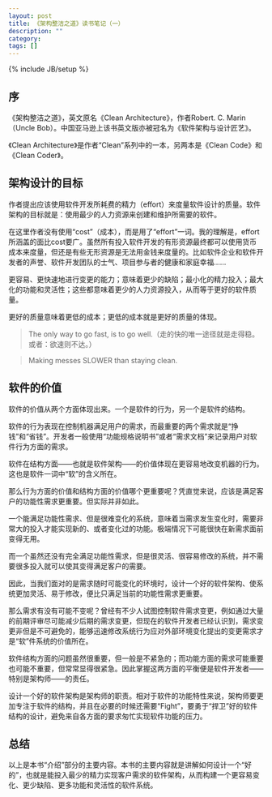 ```yaml
---
layout: post
title: 《架构整洁之道》读书笔记（一）
description: ""
category:
tags: []
---
```


{% include JB/setup %}

## 序
《架构整洁之道》，英文原名《Clean Architecture》，作者Robert. C. Marin（Uncle Bob）。中国亚马逊上该书英文版亦被冠名为《软件架构与设计匠艺》。

《Clean Architecture》是作者“Clean”系列中的一本，另两本是《Clean Code》和《Clean Coder》。

## 架构设计的目标

作者提出应该使用软件开发所耗费的精力（effort）来度量软件设计的质量。软件架构的目标就是：使用最少的人力资源来创建和维护所需要的软件。

在这里作者没有使用“cost”（成本），而是用了“effort”一词。我的理解是，effort所涵盖的面比cost要广。虽然所有投入软件开发的有形资源最终都可以使用货币成本来度量，但还是有些无形资源是无法用金钱来度量的。比如软件企业和软件开发者的声誉、软件开发团队的士气、项目参与者的健康和家庭幸福……

更容易、更快速地进行变更的能力；意味着更少的缺陷；最小化的精力投入；最大化的功能和灵活性；这些都意味着更少的人力资源投入，从而等于更好的软件质量。

更好的质量意味着更低的成本；更低的成本就是更好的质量的体现。

> The only way to go fast, is to go well.（走的快的唯一途径就是走得稳。或者：欲速则不达。）

> Making messes SLOWER than staying clean. 

## 软件的价值
软件的价值从两个方面体现出来。一个是软件的行为，另一个是软件的结构。

软件的行为表现在控制机器满足用户的需求，而最重要的两个需求就是“挣钱”和“省钱”。开发者一般使用“功能规格说明书”或者“需求文档”来记录用户对软件行为方面的需求。

软件在结构方面——也就是软件架构——的价值体现在更容易地改变机器的行为。这也是软件一词中“软”的含义所在。

那么行为方面的价值和结构方面的价值哪个更重要呢？凭直觉来说，应该是满足客户的功能性需求更重要。但实际并非如此。

一个能满足功能性需求、但是很难变化的系统，意味着当需求发生变化时，需要非常大的投入才能实现新的、或者变化过的功能。极端情况下可能很快在新需求面前变得无用。

而一个虽然还没有完全满足功能性需求，但是很灵活、很容易修改的系统，并不需要很多投入就可以使其变得满足客户的需要。

因此，当我们面对的是需求随时可能变化的环境时，设计一个好的软件架构、使系统更加灵活、易于修改，便比只满足当前的功能性需求更重要。

那么需求有没有可能不变呢？曾经有不少人试图控制软件需求变更，例如通过大量的前期评审尽可能减少后期的需求变更，但现在的软件开发者已经认识到，需求变更非但是不可避免的，能够迅速修改系统行为应对外部环境变化提出的变更需求才是“软”件系统的价值所在。

软件结构方面的问题虽然很重要，但一般是不紧急的；而功能方面的需求可能重要也可能不重要，但常常显得很紧急。因此掌握这两方面的平衡便是软件开发者——特别是架构师——的责任。

设计一个好的软件架构是架构师的职责。相对于软件的功能特性来说，架构师要更加专注于软件的结构，并且在必要的时候还需要“Fight”，要勇于“捍卫”好的软件结构的设计，避免来自各方面的要求匆忙实现软件功能的压力。

## 总结
以上是本书“介绍”部分的主要内容。本书的主要内容就是讲解如何设计一个“好的”，也就是能投入最少的精力实现客户需求的软件架构，从而构建一个更容易变化、更少缺陷、更多功能和灵活性的软件系统。





